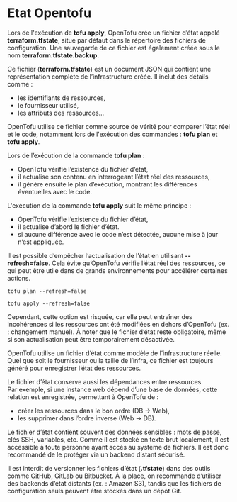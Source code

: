 # Etat Opentofu

Lors de l'exécution de **tofu apply**, OpenTofu crée un fichier d’état appelé **terraform.tfstate**, situé par défaut dans le répertoire des fichiers de configuration. Une sauvegarde de ce fichier est également créée sous le nom **terraform.tfstate.backup**. <br>

Ce fichier (**terraform.tfstate**) est un document JSON qui contient une représentation complète de l’infrastructure créée. Il inclut des détails comme :

- les identifiants de ressources,
- le fournisseur utilisé,
- les attributs des ressources...

OpenTofu utilise ce fichier comme source de vérité pour comparer l’état réel et le code, notamment lors de l'exécution des commandes : **tofu plan** et **tofu apply**.

Lors de l’exécution de la commande **tofu plan** :

- OpenTofu vérifie l’existence du fichier d’état,
- il actualise son contenu en interrogeant l’état réel des ressources,
- il génère ensuite le plan d’exécution, montrant les différences éventuelles avec le code.

L'exécution de la commande **tofu apply** suit le même principe :

- OpenTofu vérifie l’existence du fichier d’état,
- il actualise d’abord le fichier d’état.
- si aucune différence avec le code n’est détectée, aucune mise à jour n’est appliquée.

Il est possible d’empêcher l’actualisation de l’état en utilisant **--refresh=false**.
Cela évite qu’OpenTofu vérifie l’état réel des ressources, ce qui peut être utile dans de grands environnements pour accélérer certaines actions.

```
tofu plan --refresh=false

tofu apply --refresh=false
```

Cependant, cette option est risquée, car elle peut entraîner des incohérences si les ressources ont été modifiées en dehors d’OpenTofu (ex. : changement manuel). À noter que le fichier d’état reste obligatoire, même si son actualisation peut être temporairement désactivée.

OpenTofu utilise un fichier d’état comme modèle de l’infrastructure réelle. Quel que soit le fournisseur ou la taille de l’infra, ce fichier est toujours généré pour enregistrer l’état des ressources.

Le fichier d’état conserve aussi les dépendances entre ressources. <br>
Par exemple, si une instance web dépend d’une base de données, cette relation est enregistrée, permettant à OpenTofu de :

- créer les ressources dans le bon ordre (DB → Web),
- les supprimer dans l’ordre inverse (Web → DB).

Le fichier d’état contient souvent des données sensibles : mots de passe, clés SSH, variables, etc. Comme il est stocké en texte brut localement, il est accessible à toute personne ayant accès au système de fichiers. Il est donc recommandé de le protéger via un backend distant sécurisé.

Il est interdit de versionner les fichiers d’état (**.tfstate**) dans des outils comme GitHub, GitLab ou Bitbucket.
À la place, on recommande d’utiliser des backends d’état distants (ex. : Amazon S3), tandis que les fichiers de configuration seuls peuvent être stockés dans un dépôt Git.
